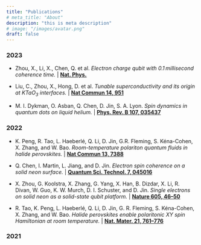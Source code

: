 ```yaml
---
title: "Publications"
# meta_title: "About"
description: "this is meta description"
# image: "/images/avatar.png"
draft: false
--- 
```

### 2023

- Zhou, X., Li, X., Chen, Q. et al. *Electron charge qubit with 0.1 millisecond coherence time.* | [**Nat. Phys.**](https://www.nature.com/articles/s41567-023-02247-5#:~:text=In%20this%20paper%2C%20we%20report,bonds%20with%20any%20other%20element.)

- Liu, C., Zhou, X., Hong, D. et al. *Tunable superconductivity and its origin at KTaO<sub>3</sub> interfaces.* | [**Nat Commun 14, 951**](https://www.nature.com/articles/s41467-023-36309-2)

- M. I. Dykman, O. Asban, Q. Chen, D. Jin, S. A. Lyon. *Spin dynamics in quantum dots on liquid helium.* | [**Phys. Rev. B 107, 035437**](https://journals.aps.org/prb/abstract/10.1103/PhysRevB.107.035437)

### 2022

- K. Peng, R. Tao, L. Haeberlé, Q. Li, D. Jin, G.R. Fleming, S. Kéna-Cohen, X. Zhang, and W. Bao. *Room-temperature polariton quantum fluids in halide perovskites.* | [**Nat Commun 13, 7388**](https://www.nature.com/articles/s41467-022-34987-y)

- Q. Chen, I. Martin, L. Jiang, and D. Jin. *Electron spin coherence on a solid neon surface.* | [**Quantum Sci. Technol. 7, 045016**](https://arxiv.org/abs/2205.00589)

- X. Zhou, G. Koolstra, X. Zhang, G. Yang, X. Han, B. Dizdar, X. Li, R. Divan, W. Guo, K. W. Murch, D. I. Schuster, and D. Jin. *Single electrons on solid neon as a solid-state qubit platform.* | [**Nature 605, 46–50**](https://www.nature.com/articles/s41586-022-04539-x)

- R. Tao, K. Peng, L. Haeberlé, Q. Li, D. Jin, G. R. Fleming, S. Kéna-Cohen, X. Zhang, and W. Bao. *Halide perovskites enable polaritonic XY spin Hamiltonian at room temperature.* | [**Nat. Mater. 21, 761–776**](https://www.nature.com/articles/s41563-022-01276-4)

### 2021